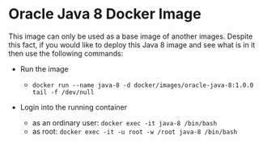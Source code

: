# Oracle Java 8 Docker Image

This image can only be used as a base image of another images.
Despite this fact, if you would like to deploy this Java 8 image and see what is in it then use the following commands:

* Run the image
    * `docker run --name java-8 -d docker/images/oracle-java-8:1.0.0 tail -f /dev/null`

* Login into the running container
    * as an ordinary user: `docker exec -it java-8 /bin/bash`
    * as root: `docker exec -it -u root -w /root java-8 /bin/bash`
